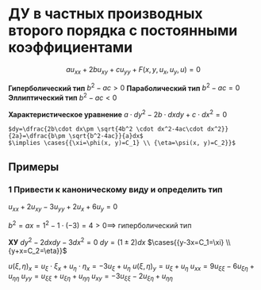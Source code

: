 # ДУ в частных производных второго порядка с постоянными коэффициентами

$$au_{xx}+2bu_{xy}+cu_{yy}+F(x, y, u_x, u_y, u)=0$$

**Гиперболический тип**
	$b^2-ac>0$
**Параболический тип**
	$b^2-ac=0$
**Эллиптический тип**
	$b^2-ac<0$

**Характеристическое уравнение**
	$a\cdot dy^2-2b\cdot dxdy+c\cdot dx^2=0$
	
	$dy=\dfrac{2b\cdot dx\pm \sqrt{4b^2 \cdot dx^2-4ac\cdot dx^2}}{2a}=\dfrac{b\pm \sqrt{b^2-4ac}}{a}dx$
	$\implies \cases{{\xi=\phi(x, y)=C_1} \\ {\eta=\psi(x, y)=C_2}}$

## Примеры
### 1 Привести к каноническому виду и определить тип
$u_{xx}+2u_{xy}-3u_{yy}+2u_x+6u_y=0$

$b^2=ax=1^2-1\cdot(-3)=4>0\implies$ гиперболический тип

**ХУ**
	$dy^2-2dxdy-3dx^2=0$
	$dy=(1\pm2)dx$
	$\cases{{y-3x=C_1=\xi} \\ {y+x=C_2=\eta}}$

$u(\xi, \eta)_x=u_\xi \cdot \xi_x+u_\eta \cdot \eta_x=-3u_\xi+u_\eta$
$u(\xi, \eta)_y=u_\xi + u_\eta$
$u_{xx}=9u_{\xi\xi}-6u_{\xi\eta}+u_{\eta\eta}$
$u_{yy}=u_{\xi\xi}+u_{\xi\eta}+u_{\eta\eta}$
$u_{xy}=-3u_{\xi\xi}-2u_{\xi\eta}+u_{\eta\eta}$
